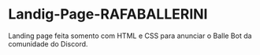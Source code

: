 # Landig-Page-RAFABALLERINI
Landing page feita somento com HTML e CSS para anunciar o Balle Bot da comunidade do Discord.
